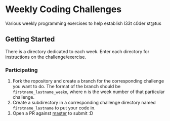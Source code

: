 # Weekly Coding Challenges

Various weekly programming exercises to help establish l33t c0der st@tus

## Getting Started
There is a directory dedicated to each week. Enter each directory for instructions on the challenge/exercise.

### Participating

1. Fork the ropository and create a branch for the corresponding challenge you want to do. The format of the branch should be `firstname_lastname_weekn`, where n is the week number of that particular challenge. 
2. Create a subdirectory in a corresponding challenge directory named `firstname_lastname` to put your code in. 
3. Open a PR against [master](https://github.com/whuang8/weekly-coding-challenge/tree/master) to submit :D
